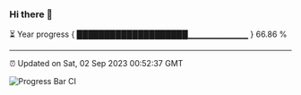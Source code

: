 ### Hi there 👋

⏳ Year progress { ████████████████████▁▁▁▁▁▁▁▁▁▁ } 66.86 %

---

⏰ Updated on Sat, 02 Sep 2023 00:52:37 GMT

![Progress Bar CI](https://github.com/JuvenileQ/Progress-Bar-CI/workflows/main/badge.svg)
